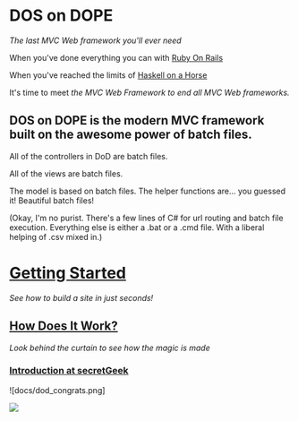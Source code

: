 # DOS on DOPE

*The last MVC Web framework you'll ever need*

When you've done everything you can with [Ruby On Rails](http://rubyonrails.org/)

When you've reached the limits of [Haskell on a Horse](http://haskell.on-a-horse.org/)

It's time to meet _the MVC Web Framework to end all MVC Web frameworks._

## DOS on DOPE is the modern MVC framework built on the awesome power of batch files.

All of the controllers in DoD are batch files.

All of the views are batch files.

The model is based on batch files. The helper functions are... you guessed it! Beautiful batch files!

(Okay, I'm no purist. There's a few lines of C# for url routing and batch file execution. Everything else is either a .bat or a .cmd file. With a liberal helping of .csv mixed in.)

# [Getting Started](docs/GettingStarted.md)

_See how to build a site in just seconds!_

## [How Does It Work?](docs/HowDoesItWork.md)

_Look behind the curtain to see how the magic is made_

### [Introduction at secretGeek](http://secretgeek.net/dod_intro)


![docs/dod_congrats.png]

![](Home_dod_congrats.png)

